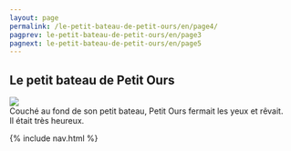 ```yaml
---
layout: page
permalink: /le-petit-bateau-de-petit-ours/en/page4/
pagprev: le-petit-bateau-de-petit-ours/en/page3
pagnext: le-petit-bateau-de-petit-ours/en/page5
---
```


## Le petit bateau de Petit Ours

<img src="{{ site.baseurl }}/img/le-petit-bateau-de-petit-ours/page4.jpg"/>

<div class="childbook-text">
Couché au fond de son petit bateau, Petit Ours fermait les yeux et rêvait.
<br />
Il était très heureux.
</div>

{% include nav.html %}
